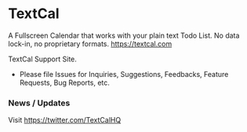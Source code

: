 # TextCal
A Fullscreen Calendar that works with your plain text Todo List. No data lock-in, no proprietary formats.
https://textcal.com

TextCal Support Site.

* Please file Issues for Inquiries, Suggestions, Feedbacks, Feature Requests, Bug Reports, etc.

### News / Updates

Visit https://twitter.com/TextCalHQ
